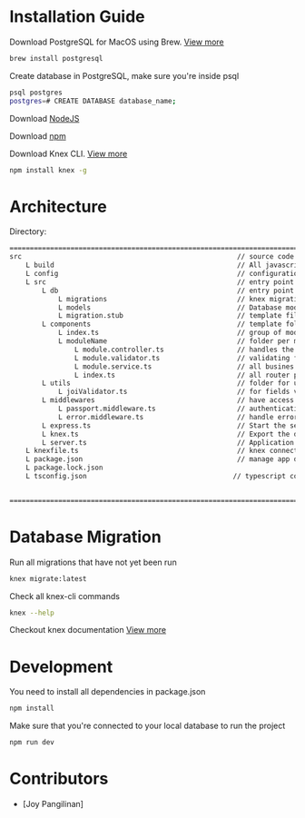 
# Installation Guide

Download PostgreSQL for MacOS using Brew. [View more](https://gist.github.com/ibraheem4/ce5ccd3e4d7a65589ce84f2a3b7c23a3)

```bash
brew install postgresql
```

Create database in PostgreSQL, make sure you're inside psql

```bash
psql postgres
postgres=# CREATE DATABASE database_name;
```

Download [NodeJS](https://nodejs.org/en/download/)

Download [npm](https://www.npmjs.com/get-npm)

Download Knex CLI. [View more](http://knexjs.org/#Migrations-CLI)

```bash
npm install knex -g
```

# Architecture

Directory:

```bash
==========================================================================================================
src                                                     // source code of backend repository
    L build                                             // All javascript files
    L config                                            // configurations using .env
    L src                                               // entry point for src
        L db                                            // entry point for db layer
            L migrations                                // knex migrations for db
            L models                                    // Database models
            L migration.stub                            // template file for knex migrations
        L components                                    // template folder for every modules
            L index.ts                                  // group of modules
            L moduleName                                // folder per module
                L module.controller.ts                  // handles the REST api request
                L module.validator.ts                   // validating fields using joi
                L module.service.ts                     // all busines logic is here
                L index.ts                              // all router path or endpoints are here
        L utils                                         // folder for utils / global functions
            L joiValidator.ts                           // for fields validator
        L middlewares                                   // have access to the request and response object
            L passport.middleware.ts                    // authentication, for restricting endpoints
            L error.middleware.ts                       // handle error
        L express.ts                                    // Start the server
        L knex.ts                                       // Export the db connection and bind it with model
        L server.ts                                     // Application starting point
    L knexfile.ts                                       // knex connection config for different environments
    L package.json                                      // manage app dependencies and scripts
    L package.lock.json
    L tsconfig.json                                    // typescript configurations


==========================================================================================================
```

# Database Migration

Run all migrations that have not yet been run

```bash
knex migrate:latest
```

Check all knex-cli commands

```bash
knex --help
```

Checkout knex documentation [View more](http://knexjs.org/)

# Development

You need to install all dependencies in package.json

```bash
npm install
```

Make sure that you're connected to your local database to run the project

```bash
npm run dev
```

# Contributors
- [Joy Pangilinan]
